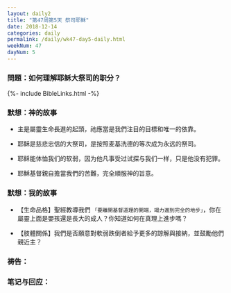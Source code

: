```yaml
---
layout: daily2
title: "第47周第5天 祭司耶穌"
date: 2018-12-14
categories: daily
permalink: /daily/wk47-day5-daily.html
weekNum: 47
dayNum: 5
---
```


### 問題：如何理解耶稣大祭司的职分？

{%- include BibleLinks.html -%}

### 默想：神的故事 
+ 主是屬靈生命長進的起頭，祂應當是我們注目的目標和唯一的依靠。

+ 耶稣是慈悲忠信的大祭司，是按照麦基洗德的等次成为永远的祭司。

+ 耶稣能体恤我们的软弱，因为他凡事受过试探与我们一样，只是他没有犯罪。

+ 耶穌基督親自擔當我們的苦難，完全順服神的旨意。

### 默想：我的故事
+ 【生命品格】聖經教導我們 `「要離開基督道理的開端，竭力進到完全的地步」`，你在屬靈上面是嬰孩還是長大的成人？你知道如何在真理上進步嗎？

+ 【肢體關係】我們是否願意對軟弱跌倒者給予更多的諒解與接納，並鼓勵他們親近主？

### 祷告：

### 笔记与回应：
